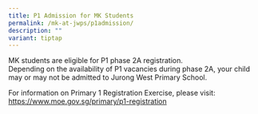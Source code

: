 ```yaml
---
title: P1 Admission for MK Students
permalink: /mk-at-jwps/p1admission/
description: ""
variant: tiptap
---
```

<p>MK students are eligible for P1 phase 2A registration. <br>Depending on the availability of P1 vacancies during phase 2A, your child may or may not be admitted to Jurong West Primary School. <br></p><p>For information on Primary 1 Registration Exercise, please visit:<br><a href="https://www.moe.gov.sg/primary/p1-registration" rel="noopener noreferrer nofollow" target="_blank">https://www.moe.gov.sg/primary/p1-registration</a></p>
